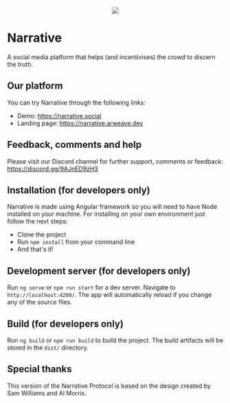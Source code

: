 <p align="center">
  <img src="https://arweave.net/Mkl1imDwNtyysWkuFlL8iRuJPWv_gB-dCZFnqIW6M-Q" style="max-width: 100%">
</p>

# Narrative

A social media platform that helps (and incentivises) the crowd to discern the truth.

## Our platform
You can try Narrative through the following links: 

- Demo: https://narrative.social
- Landing page: https://narrative.arweave.dev

## Feedback, comments and help

Please visit our Discord channel for further support, comments or feedback: https://discord.gg/9AJnED9zH3

## Installation (for developers only)
Narrative is made using Angular framework so you will need to have Node installed on your machine. For installing on your own environment just follow the next steps:

- Clone the project
- Run `npm install` from your command line
- And that's it!

## Development server (for developers only)

Run `ng serve` or `npm run start` for a dev server. Navigate to `http://localhost:4200/`. The app will automatically reload if you change any of the source files.

## Build (for developers only)

Run `ng build` or `npm run build` to build the project. The build artifacts will be stored in the `dist/` directory.

## Special thanks

This version of the Narrative Protocol is based on the design created by Sam Williams and Al Morris.
